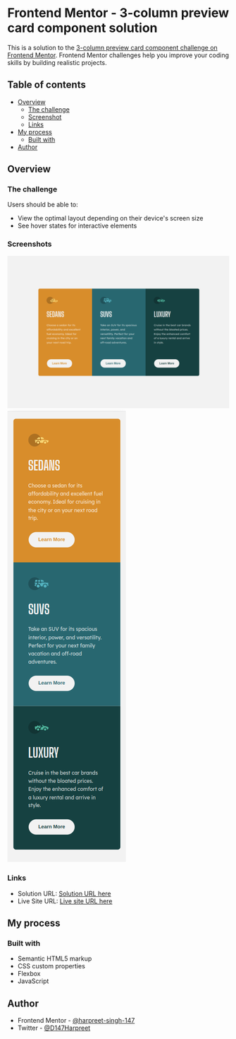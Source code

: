 # Frontend Mentor - 3-column preview card component solution

This is a solution to the [3-column preview card component challenge on Frontend Mentor](https://www.frontendmentor.io/challenges/3column-preview-card-component-pH92eAR2-). Frontend Mentor challenges help you improve your coding skills by building realistic projects.

## Table of contents

- [Overview](#overview)
  - [The challenge](#the-challenge)
  - [Screenshot](#screenshot)
  - [Links](#links)
- [My process](#my-process)
  - [Built with](#built-with)
- [Author](#author)

## Overview

### The challenge

Users should be able to:

- View the optimal layout depending on their device's screen size
- See hover states for interactive elements

### Screenshots

![](./images/column-preview-card-desktop.png)
![](./images/column-preview-card-mobile.png)

### Links

- Solution URL: [Solution URL here](https://www.frontendmentor.io/solutions/3-column-preview-card-component-in-html-css-and-javascript-AuzAAfp1jP)
- Live Site URL: [Live site URL here](https://harpreet-singh-147.github.io/frontend-mentor-column-preview-card/)

## My process

### Built with

- Semantic HTML5 markup
- CSS custom properties
- Flexbox
- JavaScript

## Author

- Frontend Mentor - [@harpreet-singh-147](https://www.frontendmentor.io/profile/harpreet-singh-147)
- Twitter - [@D147Harpreet](https://twitter.com/D147Harpreet)
